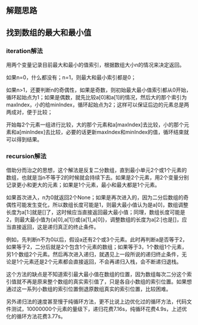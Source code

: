 ## 解题思路

## 找到数组的最大和最小值

### iteration解法

用两个变量记录目前最大和最小的值索引，根据数组大小n的情况来决定返回。

如果n=0，什么都没有；n=1，则最大和最小索引都是0；

如果n>1，还要判断n的奇偶性，如果是奇数，则初始最大最小值索引都从0开始，循环起始点为1；如果是偶数，就先比较a[0]和a[1]的情况，然后大的那个索引为maxIndex，小的给minIndex，循环起始点为2；这样可以保证后边的元素总是两两成对，便于比较；

开始每2个元素一组进行比较，大的那个元素和a[maxIndex]去比较，小的那个元素和a[minIndex]去比较，必要的话更新maxIndex和minIndex的值，循环结束就可以得到结果。

### recursion解法

借助分而治之的思想，这个解法是反复二分数组，直到最小单元2个或1个元素的数组，也就是当n不等于2的时候就会持续下去。如果是2个元素，用2个变量分别记录更小和更大的元素；如果是1个元素，最小和最大都是1个元素。

如果首次进入，n为0就返回2个None；如果是再次进入的，因为二分后数组的奇偶性可能发生变化，所以数组长度可能是1，则最大最小值认为是a[0]，数组调整长度为a[1:]就是[]了，这时候应当直接返回最大最小值；同理，数组长度可能是2，则最大最小值为{a[0],a[1]}或{a[1],a[0]}，调整数组的长度为a[2:]也是[]，应当直接返回，这是递归真正的终止条件。

例如，先判断n不为0以后，假设a还有2个或3个元素。此时再判断a是否等于2，如果等于2，二分后就是2个包含1个元素的数组；如果等于3，1个数组1个元素，另1个数组2个元素。然后再次进入递归，就遇见上一段所说的递归终止条件，无论是1个元素还是2个元素都会直接返回，不会再递归入栈，会不断递归退栈。

这个方法的缺点是不知道索引最大最小值在数组的位置，因为数组每次二分这个索引值就不再是原来整个数组的真实索引值了，只是各自小数组的索引位置。如果想通过这一系列小数组的索引位置倒退原数组真实的索引位置，比较困难。

另外递归法的速度甚至慢于纯循环方法，更不比说上边优化过的循环方法，代码文件测试，10000000个元素的量级下，递归花费7.16s，纯循环花费4.9s，上述优化的循环方法花费3.77s。







